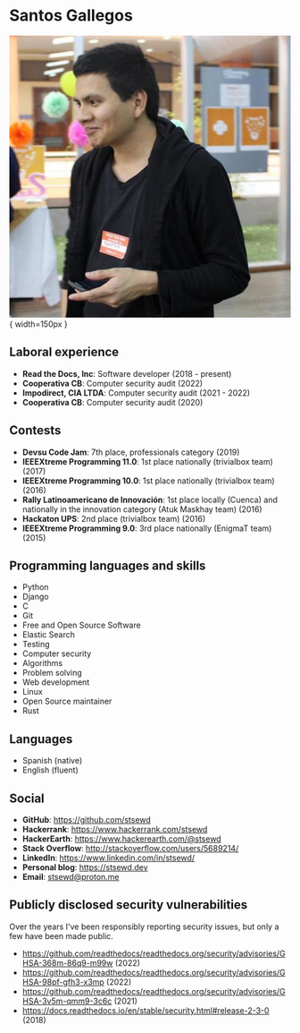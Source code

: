 # Santos Gallegos

![me](../images/me.jpg){ width=150px }

## Laboral experience

- **Read the Docs, Inc**: Software developer (2018 - present)
- **Cooperativa CB**: Computer security audit (2022)
- **Impodirect, CIA LTDA**: Computer security audit (2021 - 2022)
- **Cooperativa CB**: Computer security audit (2020)

## Contests

- **Devsu Code Jam**: 7th place, professionals category (2019)
- **IEEEXtreme Programming 11.0**: 1st place nationally (trivialbox team) (2017)
- **IEEEXtreme Programming 10.0**: 1st place nationally (trivialbox team) (2016)
- **Rally Latinoamericano de Innovación**:
  1st place locally (Cuenca) and nationally in the innovation category (Atuk Maskhay team) (2016)
- **Hackaton UPS**: 2nd place (trivialbox team) (2016)
- **IEEEXtreme Programming 9.0**: 3rd place nationally (EnigmaT team) (2015)

## Programming languages and skills

- Python
- Django
- C
- Git
- Free and Open Source Software
- Elastic Search
- Testing
- Computer security
- Algorithms
- Problem solving
- Web development
- Linux
- Open Source maintainer
- Rust

## Languages

- Spanish (native)
- English (fluent)

## Social

- **GitHub**: <https://github.com/stsewd>
- **Hackerrank**: <https://www.hackerrank.com/stsewd>
- **HackerEarth**: <https://www.hackerearth.com/@stsewd>
- **Stack Overflow**: <http://stackoverflow.com/users/5689214/>
- **LinkedIn**: <https://www.linkedin.com/in/stsewd/>
- **Personal blog**: <https://stsewd.dev>
- **Email**: <stsewd@proton.me>

## Publicly disclosed security vulnerabilities

Over the years I've been responsibly reporting security issues,
but only a few have been made public.

- https://github.com/readthedocs/readthedocs.org/security/advisories/GHSA-368m-86q9-m99w (2022)
- https://github.com/readthedocs/readthedocs.org/security/advisories/GHSA-98pf-gfh3-x3mp (2022)
- https://github.com/readthedocs/readthedocs.org/security/advisories/GHSA-3v5m-qmm9-3c6c (2021)
- https://docs.readthedocs.io/en/stable/security.html#release-2-3-0 (2018)
